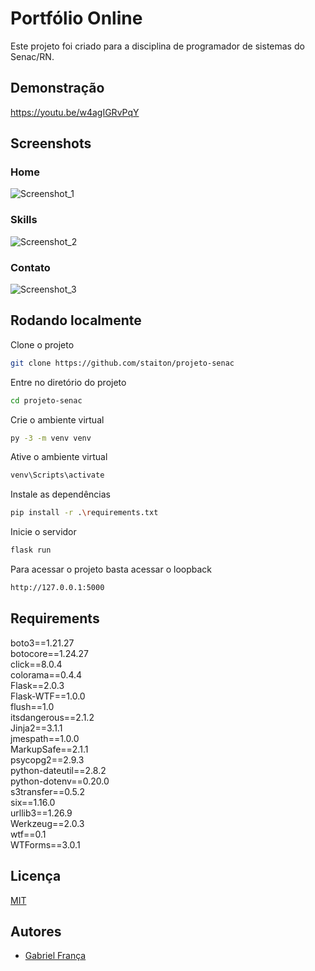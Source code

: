 
# Portfólio Online

Este projeto foi criado para a disciplina de programador de sistemas do Senac/RN.




## Demonstração

https://youtu.be/w4agIGRvPqY
## Screenshots

### Home
![Screenshot_1](https://user-images.githubusercontent.com/55883166/214692983-0af43019-31bc-4ac6-b36d-1bf1927941e8.png)

### Skills
![Screenshot_2](https://user-images.githubusercontent.com/55883166/214695495-2ca85637-332c-4083-8450-3d32d618fdeb.png)

### Contato
![Screenshot_3](https://user-images.githubusercontent.com/55883166/214695611-10bd1291-4f6e-435e-a6a5-d736032b1577.png)

## Rodando localmente

Clone o projeto

```bash
git clone https://github.com/staiton/projeto-senac
```

Entre no diretório do projeto

```bash
cd projeto-senac
```

Crie o ambiente virtual
```bash
py -3 -m venv venv 
```

Ative o ambiente virtual
```bash
venv\Scripts\activate
```

Instale as dependências
```bash
pip install -r .\requirements.txt
```

Inicie o servidor

```bash
flask run
```

Para acessar o projeto basta acessar o loopback

```bash
http://127.0.0.1:5000
```
## Requirements

boto3==1.21.27 <br>
botocore==1.24.27 <br>
click==8.0.4 <br>
colorama==0.4.4 <br>
Flask==2.0.3 <br>
Flask-WTF==1.0.0 <br>
flush==1.0 <br>
itsdangerous==2.1.2 <br>
Jinja2==3.1.1 <br>
jmespath==1.0.0 <br>
MarkupSafe==2.1.1 <br>
psycopg2==2.9.3 <br>
python-dateutil==2.8.2 <br>
python-dotenv==0.20.0 <br>
s3transfer==0.5.2 <br>
six==1.16.0 <br>
urllib3==1.26.9 <br>
Werkzeug==2.0.3 <br>
wtf==0.1 <br>
WTForms==3.0.1 <br>

## Licença

[MIT](https://choosealicense.com/licenses/mit/)


## Autores

- [Gabriel França](https://www.github.com/staiton)

